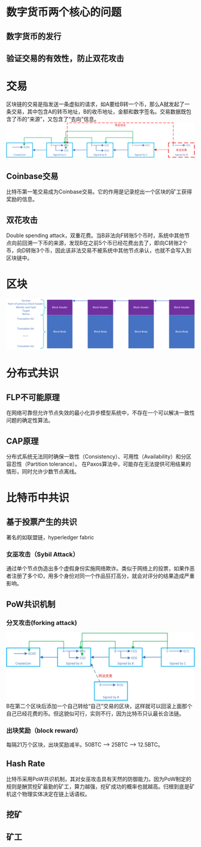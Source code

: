 # 数字货币两个核心的问题
## 数字货币的发行
## 验证交易的有效性，防止双花攻击
# 交易
区块链的交易是指发送一条虚拟的请求，如A要给B转一个币，那么A就发起了一条交易，其中包含A的转币地址，B的收币地址，金额和数字签名。交易数据既包含了币的“来源”，又包含了“去向”信息。  
![比特币交易](https://github.com/xielizyh/BlockChain/blob/main/image/%E6%AF%94%E7%89%B9%E5%B8%81%E4%BA%A4%E6%98%93.jpg)
## Coinbase交易
比特币第一笔交易成为Coinbase交易。它的作用是记录挖出一个区块的矿工获得奖励的信息。
## 双花攻击
Double spending attack，双重花费。当B非法向F转账5个币时，系统中其他节点向前回溯一下币的来源，发现B在之前5个币已经花费出去了，即向C转账2个币，向D转账3个币，因此该非法交易不被系统中其他节点承认，也就不会写入到区块链中。
# 区块
![区块](https://github.com/xielizyh/BlockChain/blob/main/image/%E5%8C%BA%E5%9D%97.jpg)
# 分布式共识
## FLP不可能原理
在网络可靠但允许节点失效的最小化异步模型系统中，不存在一个可以解决一致性问题的确定性算法。
## CAP原理
分布式系统无法同时确保一致性（Consistency）、可用性（Availability）和分区容忍性（Partition tolerance）。
在Paxos算法中，可能存在无法提供可用结果的情形，同时允许少数节点离线。
# 比特币中共识
## 基于投票产生的共识
著名的如联盟链，hyperledger fabric
### 女巫攻击（Sybil Attack）
通过单个节点伪造出多个虚假身份实施网络欺诈。类似于网络上的投票，如果作恶者注册了多个ID，用多个身份对同一个作品狂打高分，就会对评分的结果造成严重影响。
## PoW共识机制
### 分叉攻击(forking attack)
![分叉攻击](https://github.com/xielizyh/BlockChain/blob/main/image/%E5%88%86%E5%8F%89%E6%94%BB%E5%87%BB.jpg)
B在第二个区块后添加一个自己转给“自己”交易的区块，这样就可以回滚上面那个自己已经花费的币。但这貌似可行，实则不行，因为比特币只认最长合法链。
### 出块奖励（block reward）
每隔21万个区块，出块奖励减半。50BTC ——> 25BTC ——> 12.5BTC。
## Hash Rate
比特币采用PoW共识机制，其对女巫攻击具有天然的防御能力。因为PoW制定的规则是酬赏挖矿最勤的矿工，算力越强，挖矿成功的概率也就越高。归根到底是矿机这个物理实体决定在链上话语权。
## 挖矿
## 矿工